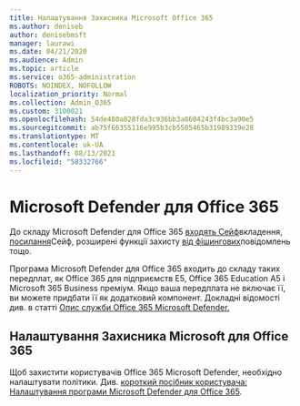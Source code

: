 ```yaml
---
title: Налаштування Захисника Microsoft Office 365
ms.author: deniseb
author: denisebmsft
manager: laurawi
ms.date: 04/21/2020
ms.audience: Admin
ms.topic: article
ms.service: o365-administration
ROBOTS: NOINDEX, NOFOLLOW
localization_priority: Normal
ms.collection: Admin_O365
ms.custom: 3100021
ms.openlocfilehash: 54de480a828fda3c936bb3a8604243f4bc3a90e5
ms.sourcegitcommit: ab75f66355116e995b3cb5505465b31989339e28
ms.translationtype: MT
ms.contentlocale: uk-UA
ms.lasthandoff: 08/13/2021
ms.locfileid: "58332766"
---
```

# <a name="microsoft-defender-for-office-365"></a>Microsoft Defender для Office 365

До складу Microsoft Defender для Office 365 [входять Сейф](https://docs.microsoft.com/microsoft-365/security/office-365-security/atp-safe-attachments)вкладення, [посилання](https://docs.microsoft.com/microsoft-365/security/office-365-security/atp-safe-links)Сейф, розширені функції захисту [від фішингових](https://docs.microsoft.com/microsoft-365/security/office-365-security/atp-anti-phishing)повідомлень тощо. 

Програма Microsoft Defender для Office 365 входить до складу таких передплат, як Office 365 для підприємств E5, Office 365 Education A5 і Microsoft 365 Business преміум. Якщо ваша передплата не включає її, ви можете придбати її як додатковий компонент. Докладні відомості див. в статті [Опис служби Office 365 Microsoft Defender.](https://docs.microsoft.com/office365/servicedescriptions/office-365-advanced-threat-protection-service-description)

## <a name="set-up-microsoft-defender-for-office-365"></a>Налаштування Захисника Microsoft для Office 365

Щоб захистити користувачів Office 365 Microsoft Defender, необхідно налаштувати політики. Див. [короткий посібник користувача: Налаштування програми Microsoft Defender для Office 365](https://docs.microsoft.com/microsoft-365/security/office-365-security/office-365-atp).

